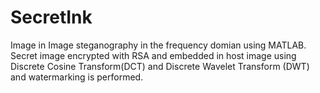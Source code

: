 # SecretInk
Image in Image steganography in the frequency domian using MATLAB. Secret image encrypted with RSA and embedded in host image using Discrete Cosine Transform(DCT) and Discrete Wavelet Transform (DWT) and watermarking is performed.
